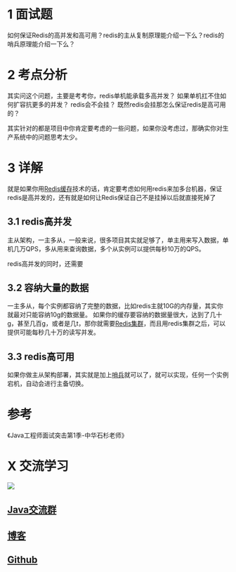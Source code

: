 # 1 面试题

如何保证Redis的高并发和高可用？redis的主从复制原理能介绍一下么？redis的哨兵原理能介绍一下么？

# 2 考点分析
其实问这个问题，主要是考考你，redis单机能承载多高并发？
如果单机扛不住如何扩容抗更多的并发？
redis会不会挂？
既然redis会挂那怎么保证redis是高可用的？

其实针对的都是项目中你肯定要考虑的一些问题，如果你没考虑过，那确实你对生产系统中的问题思考太少。

# 3 详解
就是如果你用[Redis缓存](https://zhuanlan.zhihu.com/p/64860651)技术的话，肯定要考虑如何用redis来加多台机器，保证redis是高并发的，还有就是如何让Redis保证自己不是挂掉以后就直接死掉了

## 3.1 redis高并发
主从架构，一主多从，一般来说，很多项目其实就足够了，单主用来写入数据，单机几万QPS，多从用来查询数据，多个从实例可以提供每秒10万的QPS。

redis高并发的同时，还需要
## 3.2 容纳大量的数据
一主多从，每个实例都容纳了完整的数据，比如redis主就10G的内存量，其实你就最对只能容纳10g的数据量。
如果你的缓存要容纳的数据量很大，达到了几十g，甚至几百g，或者是几t，那你就需要[Redis集群](https://zhuanlan.zhihu.com/p/64860002)，而且用redis集群之后，可以提供可能每秒几十万的读写并发。

## 3.3 redis高可用
如果你做主从架构部署，其实就是加上[哨兵](https://zhuanlan.zhihu.com/p/64859326)就可以了，就可以实现，任何一个实例宕机，自动会进行主备切换。


# 参考
《Java工程师面试突击第1季-中华石杉老师》

# X 交流学习
![](https://img-blog.csdnimg.cn/20190504005601174.jpg)
## [Java交流群](https://jq.qq.com/?_wv=1027&k=5UB4P1T)
## [博客](http://www.shishusheng.com)
## [Github](https://github.com/Wasabi1234)
